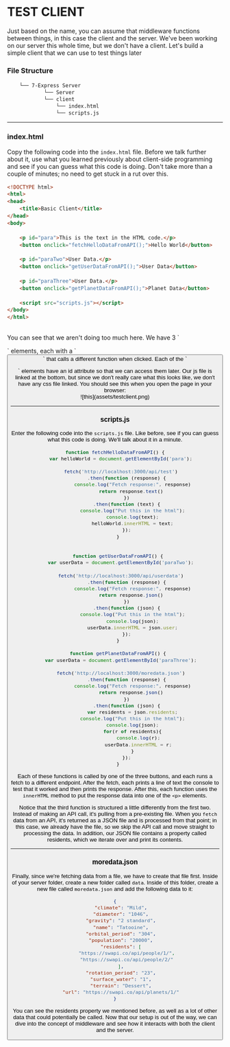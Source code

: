 # TEST CLIENT
Just based on the name, you can assume that middleware functions between things, in this case the client and the server. We've been working on our server this whole time, but we don't have a client. Let's build a simple client that we can use to test things later

### File Structure
```
    └── 7-Express Server
            └── Server
            └── client
                └── index.html
                └── scripts.js
```
<hr>

### index.html
Copy the following code into the `index.html` file. Before we talk further about it, use what you learned previously about client-side programming and see if you can guess what this code is doing. Don't take more than a couple of minutes; no need to get stuck in a rut over this.
```html
<!DOCTYPE html>
<html>
<head>
    <title>Basic Client</title>
</head>
<body>

    <p id="para">This is the text in the HTML code.</p>
    <button onclick="fetchHelloDataFromAPI();">Hello World</button>
    
    <p id="paraTwo">User Data.</p>
    <button onclick="getUserDataFromAPI();">User Data</button>

    <p id="paraThree">User Data.</p>
    <button onclick="getPlanetDataFromAPI();">Planet Data</button>

    <script src="scripts.js"></script>
</body>
</html>
```

<br>
You can see that we aren't doing too much here. We have 3 `<p>` elements, each with a `<button>` that calls a different function when clicked. Each of the `<p>` elements have an id attribute so that we can access them later. Our js file is linked at the bottom, but since we don't really care what this looks like, we don't have any css file linked. You should see this when you open the page in your browser: <br> ![this](assets/testclient.png) <hr>

### scripts.js
Enter the following code into the `scripts.js` file. Like before, see if you can guess what this code is doing. We'll talk about it in a minute.

```js
function fetchHelloDataFromAPI() {
	var helloWorld = document.getElementById('para');
	
	fetch('http://localhost:3000/api/test')
		.then(function (response) {
			console.log("Fetch response:", response)
			return response.text() 
		})
		.then(function (text) {
			console.log("Put this in the html");
			console.log(text);
			helloWorld.innerHTML = text;
		});
  }


  function getUserDataFromAPI() {
	var userData = document.getElementById('paraTwo');
	
	fetch('http://localhost:3000/api/userdata')
		.then(function (response) {
			console.log("Fetch response:", response)
			return response.json() 
		})
		.then(function (json) {
			console.log("Put this in the html");
			console.log(json);
			userData.innerHTML = json.user;
		});
  }

  function getPlanetDataFromAPI() {
	var userData = document.getElementById('paraThree');
	
	fetch('http://localhost:3000/moredata.json')
		.then(function (response) {
			console.log("Fetch response:", response)
			return response.json() 
		})
		.then(function (json) {
			var residents = json.residents;
			console.log("Put this in the html");
			console.log(json);
			for(r of residents){
				console.log(r);
				userData.innerHTML = r;
			}
		});
  }
```

Each of these functions is called by one of the three buttons, and each runs a fetch to a different endpoint. After the fetch, each prints a line of text the console to test that it worked and then prints the response. After this, each function uses the `innerHTML` method to put the response data into one of the `<p>` elements. <br>

Notice that the third function is structured a little differently from the first two. Instead of making an API call, it's pulling from a pre-existing file. When you `fetch` data from an API, it's returned as a JSON file and is processed from that point; in this case, we already have the file, so we skip the API call and move straight to processing the data. In addition, our JSON file contains a property called residents, which we iterate over and print its contents.
<hr>

### moredata.json
Finally, since we're fetching data from a file, we have to create that file first. Inside of your server folder, create a new folder called `data`. Inside of this folder, create a new file called `moredata.json` and add the following data to it:

```json
{
    "climate": "Mild",
    "diameter": "1046",
    "gravity": "2 standard",
    "name": "Tatooine",
    "orbital_period": "304",
    "population": "20000",
    "residents": [
        "https://swapi.co/api/people/1/",
        "https://swapi.co/api/people/2/"
    ],
    "rotation_period": "23",
    "surface_water": "1",
    "terrain": "Dessert",
    "url": "https://swapi.co/api/planets/1/"
}
```

You can see the residents property we mentioned before, as well as a lot of other data that could potentially be called. Now that our setup is out of the way, we can dive into the concept of middleware and see how it interacts with both the client and the server.